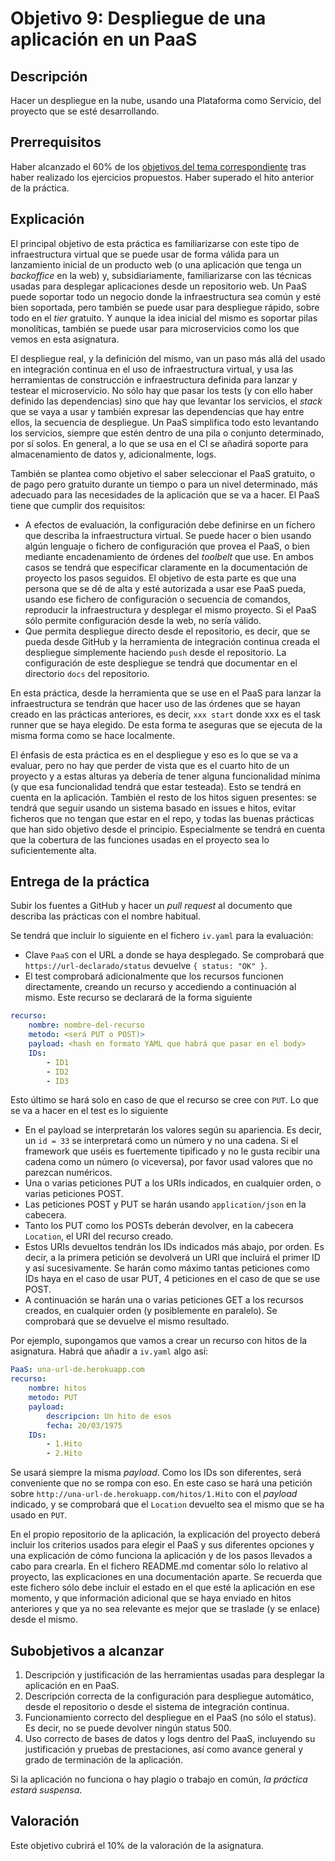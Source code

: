 # Objetivo 9: Despliegue de una aplicación en un PaaS

## Descripción

Hacer un despliegue en la nube, usando una Plataforma como Servicio,
del proyecto que se esté desarrollando.

## Prerrequisitos

Haber alcanzado el 60% de los
[objetivos del tema correspondiente](../temas/PaaS) tras haber realizado los
ejercicios propuestos. Haber superado el hito anterior de la práctica.

## Explicación

El principal objetivo de esta práctica es familiarizarse con este tipo
de infraestructura virtual que se puede usar de forma válida para un
lanzamiento inicial de un producto web (o una aplicación que tenga un
*backoffice* en la web) y, subsidiariamente, familiarizarse con las
técnicas usadas para desplegar aplicaciones desde un repositorio
web. Un PaaS puede soportar todo un negocio donde la infraestructura
sea común y esté bien soportada, pero también se puede usar para
despliegue rápido, sobre todo en el *tier* gratuito. Y aunque la idea
inicial del mismo es soportar pilas monolíticas, también se puede usar
para microservicios como los que vemos en esta asignatura.

El despliegue real, y la definición del mismo, van un paso más allá
del usado en integración continua en el uso de infraestructura
virtual, y usa las herramientas de construcción e infraestructura
definida para lanzar y testear el microservicio. No sólo hay que pasar
los tests (y con ello haber definido las dependencias) sino que hay
que levantar los servicios, el *stack* que se vaya a usar y también
expresar las dependencias que hay entre ellos, la secuencia de
despliegue. Un PaaS simplifica todo esto levantando los servicios,
siempre que estén dentro de una pila o conjunto determinado, por sí
solos. En general, a lo que se usa en el CI se añadirá soporte para
almacenamiento de datos y, adicionalmente, logs.

También se plantea como objetivo el saber seleccionar el PaaS
gratuito, o de pago pero gratuito durante un tiempo o para un nivel
determinado, más adecuado para las necesidades de la aplicación que se
va a hacer. El PaaS tiene que cumplir dos requisitos:

* A efectos de evaluación, la configuración debe definirse en un
  fichero que describa la infraestructura virtual. Se puede hacer o
  bien usando algún lenguaje o fichero de configuración que provea el
  PaaS, o bien mediante encadenamiento de órdenes del *toolbelt* que
  use. En ambos casos se tendrá que especificar claramente en la
  documentación de proyecto los pasos seguidos. El objetivo de esta
  parte es que una persona que se dé de alta y esté autorizada a usar
  ese PaaS pueda, usando ese fichero de configuración o secuencia de
  comandos, reproducir la infraestructura y desplegar el mismo
  proyecto. Si el PaaS sólo permite configuración desde la web, no
  sería válido.
* Que permita despliegue directo desde el repositorio, es decir, que
  se pueda desde GitHub y la herramienta de integración continua
  creada el despliegue simplemente haciendo `push` desde el
  repositorio. La configuración de este despliegue se tendrá que
  documentar en el directorio `docs` del repositorio.

En esta práctica, desde la herramienta que se use en el PaaS para
lanzar la infraestructura se tendrán que hacer uso de las órdenes que
se hayan creado en las prácticas anteriores, es decir, `xxx start`
donde xxx es el task runner que se haya elegido. De esta forma te
aseguras que se ejecuta de la misma forma como se hace localmente.

El énfasis de esta práctica es en el despliegue y eso es lo que se va
a evaluar, pero no hay que perder de vista que es el cuarto hito de un
proyecto y a estas alturas ya debería de tener alguna funcionalidad
mínima (y que esa funcionalidad tendrá que estar testeada). Esto se
tendrá en cuenta en la aplicación. También el resto de
los hitos siguen presentes: se tendrá que seguir usando un sistema
basado en issues e hitos, evitar ficheros que no tengan que estar en
el repo, y todas las buenas prácticas que han sido objetivo desde el
principio. Especialmente se tendrá en cuenta que la cobertura de las
funciones usadas en el proyecto sea lo suficientemente alta.

## Entrega de la práctica

Subir los fuentes a GitHub y hacer un *pull request* al documento que describa
las prácticas con el nombre habitual.

Se tendrá que incluir lo siguiente en el fichero `iv.yaml` para la
evaluación:

* Clave `PaaS` con el URL a donde se haya desplegado. Se comprobará
  que `https://url-declarado/status` devuelve `{ status: "OK" }`.
* El test comprobará adicionalmente que los recursos funcionen
  directamente, creando un recurso y accediendo a continuación al
  mismo. Este recurso se declarará de la forma siguiente

```yaml
recurso:
    nombre: nombre-del-recurso
    metodo: <será PUT o POST)>
    payload: <hash en formato YAML que habrá que pasar en el body>
    IDs:
        - ID1
        - ID2
        - ID3
```

Esto último se hará solo en caso de que el recurso se cree con
`PUT`. Lo que se va a hacer en el test es lo siguiente

* En el payload se interpretarán los valores según su apariencia. Es
  decir, un `id = 33` se interpretará como un número y no una
  cadena. Si el framework que uséis es fuertemente tipificado y no le
  gusta recibir una cadena como un número (o viceversa), por favor
  usad valores que no parezcan numéricos.
* Una o varias peticiones PUT a los URIs indicados, en cualquier
  orden, o varias peticiones POST.
* Las peticiones POST y PUT se harán usando `application/json` en la
  cabecera.
* Tanto los PUT como los POSTs deberán devolver, en la cabecera
  `Location`, el URI del recurso creado.
* Estos URIs devueltos tendrán los IDs indicados más abajo, por
  orden. Es decir, a la primera petición se devolverá un URI que
  incluirá el primer ID y así sucesivamente. Se harán como máximo
  tantas peticiones como IDs haya en el caso de usar PUT, 4 peticiones
  en el caso de que se use POST.
* A continuación se harán una o varias peticiones GET a los recursos
  creados, en cualquier orden (y posiblemente en paralelo). Se
  comprobará que se devuelve el mismo resultado.

Por ejemplo, supongamos que vamos a crear un recurso con hitos de la
asignatura. Habrá que añadir a `iv.yaml` algo así:

```yaml
PaaS: una-url-de.herokuapp.com
recurso:
    nombre: hitos
    metodo: PUT
    payload:
        descripcion: Un hito de esos
        fecha: 20/03/1975
    IDs:
        - 1.Hito
        - 2.Hito
```

Se usará siempre la misma *payload*. Como los IDs son diferentes, será
conveniente que no se rompa con eso. En este caso se hará una petición
sobre `http://una-url-de.herokuapp.com/hitos/1.Hito` con el *payload*
indicado, y se comprobará que el `Location` devuelto sea el mismo que
se ha usado en `PUT`.

En el propio repositorio de la aplicación, la explicación del proyecto deberá
incluir los criterios usados para elegir el PaaS y sus diferentes opciones y
una explicación de cómo funciona la aplicación y de los pasos llevados a cabo
para crearla. En el fichero README.md comentar sólo lo relativo al proyecto,
las explicaciones en una documentación aparte. Se recuerda que este fichero
sólo debe incluir el estado en el que esté la aplicación en ese momento, y que
información adicional que se haya enviado en hitos anteriores y que ya no sea
relevante es mejor que se traslade (y se enlace) desde el mismo.

## Subobjetivos a alcanzar

1. Descripción y justificación de las herramientas usadas
   para desplegar la aplicación en en PaaS.
2. Descripción correcta de la configuración para despliegue
   automático, desde el repositorio o desde el sistema de integración
   continua.
3. Funcionamiento correcto del despliegue en el PaaS (no sólo el
   status). Es decir, no se puede devolver ningún status 500.
4. Uso correcto de bases de datos y logs dentro del PaaS,
   incluyendo su justificación y pruebas de prestaciones, así como
   avance general y grado de terminación de la aplicación.

Si la aplicación no funciona o hay plagio o trabajo en común, *la práctica
estará suspensa*.

## Valoración

Este objetivo cubrirá el 10% de la valoración de la asignatura.

